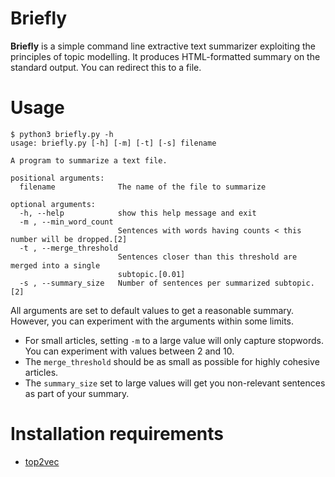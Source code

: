 # Briefly

**Briefly** is a simple command line extractive text summarizer exploiting
the principles of topic modelling.  It produces HTML-formatted summary on the
standard output.  You can redirect this to a file.

# Usage

```
$ python3 briefly.py -h 
usage: briefly.py [-h] [-m] [-t] [-s] filename

A program to summarize a text file.

positional arguments:
  filename              The name of the file to summarize

optional arguments:
  -h, --help            show this help message and exit
  -m , --min_word_count 
                        Sentences with words having counts < this number will be dropped.[2]
  -t , --merge_threshold 
                        Sentences closer than this threshold are merged into a single
                        subtopic.[0.01]
  -s , --summary_size   Number of sentences per summarized subtopic.[2]

```

All arguments are set to default values to get a reasonable summary.  However,
you can experiment with the arguments within some limits.

- For small articles, setting `-m` to a large value will only capture stopwords.
You can experiment with values between 2 and 10.
- The `merge_threshold` should be as small as possible for highly cohesive
articles.
- The `summary_size` set to large values will get you non-relevant sentences
as part of your summary.

# Installation requirements

- [top2vec](https://top2vec.readthedocs.io/en/stable/Top2Vec.html#installation)

